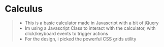 # Calculus

> - This is a basic calculator made in Javascript with a bit of jQuery
> - Im using a Javascript Class to interact with the calculator, with click/keyboard events to trigger actions
> - For the design, i picked the powerful CSS grids utility
